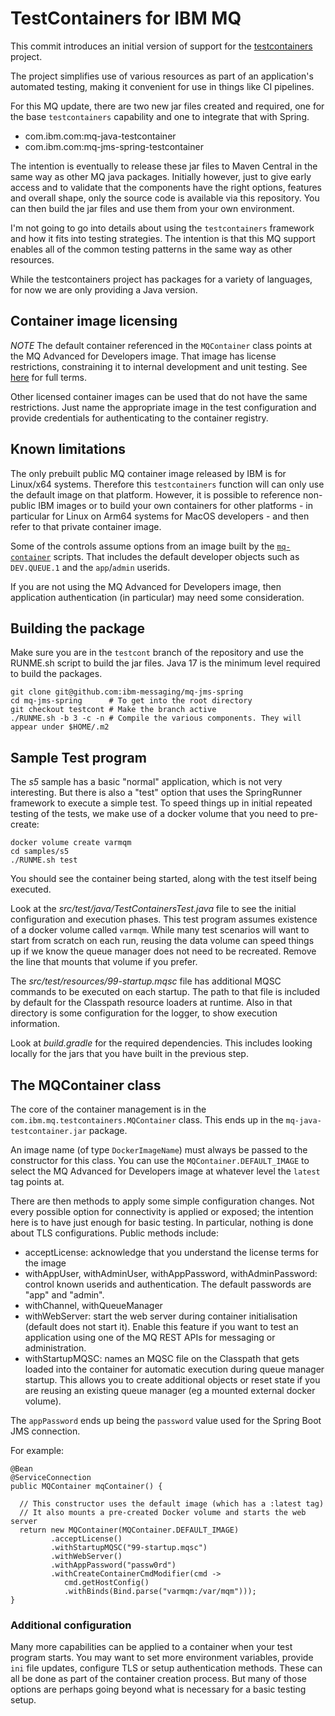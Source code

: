 # TestContainers for IBM MQ

This commit introduces an initial version of support for the [testcontainers](https://testcontainers.org) project.

The project simplifies use of various resources as part of an application's automated testing, making it convenient for
use in things like CI pipelines.

For this MQ update, there are two new jar files created and required, one for the base `testcontainers` capability and
one to integrate that with Spring.
* com.ibm.com:mq-java-testcontainer
* com.ibm.com:mq-jms-spring-testcontainer

The intention is eventually to release these jar files to Maven Central in the same way as other MQ java packages.
Initially however, just to give early access and to validate that the components have the right options, features and
overall shape, only the source code is available via this repository. You can then build the jar files and use them from
your own environment.

I'm not going to go into details about using the `testcontainers` framework and how it fits into testing strategies. The
intention is that this MQ support enables all of the common testing patterns in the same way as other resources.

While the testcontainers project has packages for a variety of languages, for now we are only providing a Java version.

## Container image licensing
*NOTE* The default container referenced in the `MQContainer` class points at the MQ Advanced for Developers image. That image
has license restrictions, constraining it to internal development and unit testing. See
[here](https://www.ibm.com/support/customer/csol/terms/?id=L-HYGL-6STWD6&lc=en) for full terms.

Other licensed container images can be used that do not have the same restrictions. Just name the appropriate image in the
test configuration and provide credentials for authenticating to the container registry.

## Known limitations
The only prebuilt public MQ container image released by IBM is for Linux/x64 systems. Therefore this `testcontainers`
function will can only use the default image on that platform. However, it is possible to reference non-public IBM images or to
build your own containers for other platforms - in particular for Linux on Arm64 systems for MacOS developers - and then
refer to that private container image.

Some of the controls assume options from an image built by the
[`mq-container`](https://github.com/ibm-messaging/mq-container) scripts. That includes the default developer objects
such as `DEV.QUEUE.1` and the `app`/`admin` userids.

If you are not using the MQ Advanced for Developers image, then application authentication (in particular) may need some
consideration.

## Building the package
Make sure you are in the `testcont` branch of the repository and use the RUNME.sh script to build the jar files. Java 17
is the minimum level required to build the packages.

```
git clone git@github.com:ibm-messaging/mq-jms-spring
cd mq-jms-spring      # To get into the root directory
git checkout testcont # Make the branch active
./RUNME.sh -b 3 -c -n # Compile the various components. They will appear under $HOME/.m2
```

## Sample Test program
The *s5* sample has a basic "normal" application, which is not very interesting. But there is also a "test" option that
uses the SpringRunner framework to execute a simple test. To speed things up in initial repeated testing of the tests,
we make use of a docker volume that you need to pre-create:

```
docker volume create varmqm
cd samples/s5
./RUNME.sh test
```

You should see the container being started, along with the test itself being executed.

Look at the _src/test/java/TestContainersTest.java_ file to see the initial configuration and execution phases. This
test program assumes existence of a docker volume called `varmqm`. While many test scenarios will want to start from
scratch on each run, reusing the data volume can speed things up if we know the queue manager does not need to be
recreated. Remove the line that mounts that volume if you prefer.

The _src/test/resources/99-startup.mqsc_ file has additional MQSC commands to be executed on each startup. The path to
that file is included by default for the Classpath resource loaders at runtime. Also in that directory is some
configuration for the logger, to show execution information.

Look at _build.gradle_ for the required dependencies. This includes looking locally for the jars that you have built in
the previous step.

## The MQContainer class
The core of the container management is in the `com.ibm.mq.testcontainers.MQContainer` class. This ends up in the
`mq-java-testcontainer.jar` package.

An image name (of type `DockerImageName`) must always be passed to the constructor for this class. You can use the
`MQContainer.DEFAULT_IMAGE` to select the MQ Advanced for Developers image at whatever level the `latest` tag points at.

There are then methods to apply some simple configuration changes. Not every possible option for connectivity is applied
or exposed; the intention here is to have just enough for basic testing. In particular, nothing is done about TLS
configurations. Public methods include:

* acceptLicense: acknowledge that you understand the license terms for the image
* withAppUser, withAdminUser, withAppPassword, withAdminPassword: control known userids and authentication. The
  default passwords are "app" and "admin".
* withChannel, withQueueManager
* withWebServer: start the web server during container initialisation (default does not start it). Enable this feature
  if you want to test an application using one of the MQ REST APIs for messaging or administration.
* withStartupMQSC: names an MQSC file on the Classpath that gets loaded into the container for automatic execution
  during queue manager startup. This allows you to create additional objects or reset state if you are reusing an
  existing queue manager (eg a mounted external docker volume).

The `appPassword` ends up being the `password` value used for the Spring Boot JMS connection.

For example:

```
@Bean
@ServiceConnection
public MQContainer mqContainer() {

  // This constructor uses the default image (which has a :latest tag)
  // It also mounts a pre-created Docker volume and starts the web server
  return new MQContainer(MQContainer.DEFAULT_IMAGE)
         .acceptLicense()
         .withStartupMQSC("99-startup.mqsc")
         .withWebServer()
         .withAppPassword("passw0rd")
         .withCreateContainerCmdModifier(cmd ->
            cmd.getHostConfig()
            .withBinds(Bind.parse("varmqm:/var/mqm")));
}
```

### Additional configuration
Many more capabilities can be applied to a container when your test program starts. You may want to set more environment
variables, provide `ini` file updates, configure TLS or setup authentication methods. These can all be done as part of
the container creation process. But many of those options are perhaps going beyond what is necessary for a basic testing
setup.

